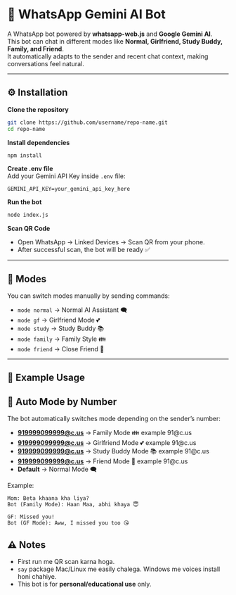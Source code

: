 # 🤖 WhatsApp Gemini AI Bot

A WhatsApp bot powered by **whatsapp-web.js** and **Google Gemini AI**.  
This bot can chat in different modes like **Normal, Girlfriend, Study Buddy, Family, and Friend**.  
It automatically adapts to the sender and recent chat context, making conversations feel natural.

---

## ⚙️ Installation

**Clone the repository**
```bash
git clone https://github.com/username/repo-name.git
cd repo-name
```

**Install dependencies**
```bash
npm install
```

**Create .env file**  
Add your Gemini API Key inside `.env` file:
```env
GEMINI_API_KEY=your_gemini_api_key_here
```

**Run the bot**
```bash
node index.js
```

**Scan QR Code**
- Open WhatsApp → Linked Devices → Scan QR from your phone.  
- After successful scan, the bot will be ready ✅

---

## 🔄 Modes

You can switch modes manually by sending commands:

- `mode normal` → Normal AI Assistant 🗨️  
- `mode gf` → Girlfriend Mode 💕  
- `mode study` → Study Buddy 📚  
- `mode family` → Family Style 👪  
- `mode friend` → Close Friend 🎉  

---

## 📝 Example Usage

## 📱 Auto Mode by Number

The bot automatically switches mode depending on the sender’s number:

- **919999099999@c.us** → Family Mode 👪  example 91<enter a number>@c.us
- **919999099999@c.us** → Girlfriend Mode 💕 example 91<enter a number>@c.us
- **919999099999@c.us** → Study Buddy Mode 📚 example 91<enter a number>@c.us
- **919999099999@c.us** → Friend Mode 🎉 example 91<enter a number>@c.us
- **Default** → Normal Mode 🗨️  

Example:
```
Mom: Beta khaana kha liya?
Bot (Family Mode): Haan Maa, abhi khaya 😇
```

```
GF: Missed you!
Bot (GF Mode): Aww, I missed you too 😘
```


## ⚠️ Notes

- First run me QR scan karna hoga.  
- `say` package Mac/Linux me easily chalega. Windows me voices install honi chahiye.  
- This bot is for **personal/educational use** only.  
